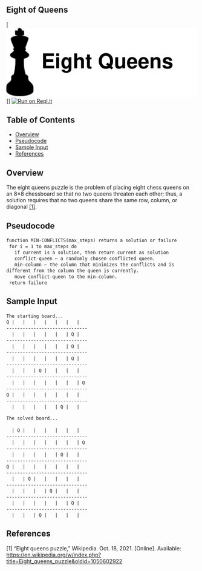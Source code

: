 ## Eight of Queens <!-- omit in toc -->
[![Eight Queens](docs/header.svg)]]
[![Run on Repl.it](https://repl.it/badge/github/Kyle-L/CSE-486-EightQueens)](https://repl.it/github/Kyle-L/CSE-486-EightQueens)

## Table of Contents <!-- omit in toc -->
- [Overview](#overview)
- [Pseudocode](#pseudocode)
- [Sample Input](#sample-input)
- [References](#references)

## Overview
The eight queens puzzle is the problem of placing eight chess queens on an 8×8 chessboard so that no two queens threaten each other; thus, a solution requires that no two queens share the same row, column, or diagonal [[1]](#refences).

## Pseudocode
```
function MIN-CONFLICTS(max_steps) returns a solution or failure
 for i = 1 to max_steps do
   if current is a solution, then return current as solution
   conflict-queen ← a randomly chosen conflicted queen.
   min-column ← the column that minimizes the conflicts and is different from the column the queen is currently.
   move conflict-queen to the min-column.
 return failure
```

## Sample Input
```
The starting board...
Q |   |   |   |   |   |   |  
------------------------------
  |   |   |   |   |   | Q |  
------------------------------
  |   |   |   |   |   | Q |  
------------------------------
  |   |   |   |   |   | Q |  
------------------------------
  |   |   | Q |   |   |   |  
------------------------------
  |   |   |   |   |   |   | Q
------------------------------
Q |   |   |   |   |   |   |  
------------------------------
  |   |   |   |   | Q |   |  
```

```
The solved board...

  | Q |   |   |   |   |   |  
------------------------------
  |   |   |   |   |   |   | Q
------------------------------
  |   |   |   |   | Q |   |  
------------------------------
Q |   |   |   |   |   |   |  
------------------------------
  |   | Q |   |   |   |   |  
------------------------------
  |   |   |   | Q |   |   |  
------------------------------
  |   |   |   |   |   | Q |  
------------------------------
  |   |   | Q |   |   |   |
```

## References
[1] “Eight queens puzzle,” Wikipedia. Oct. 18, 2021. [Online]. Available: https://en.wikipedia.org/w/index.php?title=Eight_queens_puzzle&oldid=1050602922
